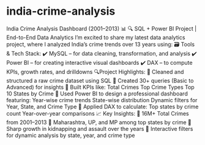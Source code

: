 # india-crime-analysis
 India Crime Analysis Dashboard (2001–2013) 📊
 🔍 SQL + Power BI Project | End-to-End Data Analytics
I’m excited to share my latest data analytics project, where I analyzed India’s crime trends over 13 years using:
🗃️ Tools & Tech Stack:
 ✔️ MySQL – for data cleaning, transformation, and analysis
 ✔️ Power BI – for creating interactive visual dashboards
 ✔️ DAX – to compute KPIs, growth rates, and drilldowns
🔍Project Highlights:
📌 Cleaned and structured a raw crime dataset using SQL
 📌 Created 30+ queries (Basic to Advanced) for insights
 📌 Built KPIs like:
Total Crimes
Top Crime Types
Top 10 States by Crime
 📌 Used Power BI to design a professional dashboard featuring:
Year-wise crime trends
State-wise distribution
Dynamic filters for Year, State, and Crime Type
 📌 Applied DAX to calculate:
Top states by crime count
Year-over-year comparisons
📈 Key Insights:
🔹 16M+ Total Crimes from 2001–2013
 🔹 Maharashtra, UP, and MP among top states by crime
 🔹 Sharp growth in kidnapping and assault over the years
 🔹 Interactive filters for dynamic analysis by state, year, and crime type
